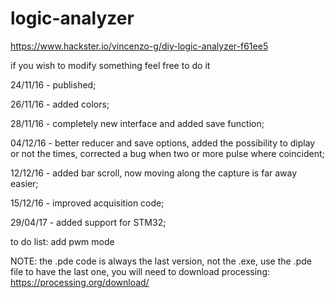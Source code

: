 # logic-analyzer

https://www.hackster.io/vincenzo-g/diy-logic-analyzer-f61ee5

if you wish to modify something feel free to do it


24/11/16 - published;

26/11/16 - added colors;

28/11/16 - completely new interface and added save function;

04/12/16 - better reducer and save options, added the possibility to diplay or not the times, corrected a bug when two or more pulse where coincident;

12/12/16 - added bar scroll, now moving along the capture is far away easier;

15/12/16 - improved acquisition code;

29/04/17 - added support for STM32;





to do list:
add pwm mode

NOTE: the .pde code is always the last version, not the .exe, 
use the .pde file to have the last one, you will need to download processing: https://processing.org/download/
